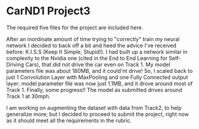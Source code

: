 # CarND1 Project3
The required five files for the project are included here.

After an inordinate amount of time trying to "correctly" train my neural network I decided to back off a bit and heed the advice I've received before: K.I.S.S (Keep It Simple, Stupid!). I had built up a network similar in complexity to the Nvidia one (cited in the End to End Learning for Self-Driving Cars), that did not drive the car even on Track 1. My model parameters file was about 180MB, and it could'nt drive!
So, I scaled back to just 1 Convolution Layer with MaxPooling and one Fully Connected output layer; model parameter file was now just 1.1MB, and it drove around most of Track 1. Finally, some progress!!
The model as submitted drives around Track 1 at 30mph.

I am working on augmenting the dataset with data from Track2, to help generalize more; but I decided to proceed to submit the project, right now as it should meet all the requirements in the rubric.
